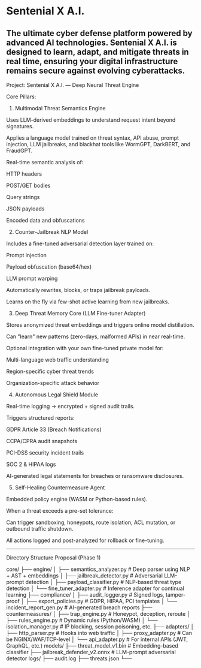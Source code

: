 # Sentenial X A.I.
The ultimate cyber defense platform powered by advanced AI technologies. Sentenial X A.I. is designed to learn, adapt, and mitigate threats in real time, ensuring your digital infrastructure remains secure against evolving cyberattacks.
---

Project: Sentenial X A.I. — Deep Neural Threat Engine

Core Pillars:

1. Multimodal Threat Semantics Engine

Uses LLM-derived embeddings to understand request intent beyond signatures.

Applies a language model trained on threat syntax, API abuse, prompt injection, LLM jailbreaks, and blackhat tools like WormGPT, DarkBERT, and FraudGPT.

Real-time semantic analysis of:

HTTP headers

POST/GET bodies

Query strings

JSON payloads

Encoded data and obfuscations



2. Counter-Jailbreak NLP Model

Includes a fine-tuned adversarial detection layer trained on:

Prompt injection

Payload obfuscation (base64/hex)

LLM prompt warping


Automatically rewrites, blocks, or traps jailbreak payloads.

Learns on the fly via few-shot active learning from new jailbreaks.


3. Deep Threat Memory Core (LLM Fine-tuner Adapter)

Stores anonymized threat embeddings and triggers online model distillation.

Can "learn" new patterns (zero-days, malformed APIs) in near real-time.

Optional integration with your own fine-tuned private model for:

Multi-language web traffic understanding

Region-specific cyber threat trends

Organization-specific attack behavior



4. Autonomous Legal Shield Module

Real-time logging → encrypted + signed audit trails.

Triggers structured reports:

GDPR Article 33 (Breach Notifications)

CCPA/CPRA audit snapshots

PCI-DSS security incident trails

SOC 2 & HIPAA logs


AI-generated legal statements for breaches or ransomware disclosures.


5. Self-Healing Countermeasure Agent

Embedded policy engine (WASM or Python-based rules).

When a threat exceeds a pre-set tolerance:

Can trigger sandboxing, honeypots, route isolation, ACL mutation, or outbound traffic shutdown.


All actions logged and post-analyzed for rollback or fine-tuning.



---

Directory Structure Proposal (Phase 1)

core/
├── engine/
│   ├── semantics_analyzer.py         # Deep parser using NLP + AST + embeddings
│   ├── jailbreak_detector.py         # Adversarial LLM-prompt detection
│   ├── payload_classifier.py         # NLP-based threat type detection
│   └── fine_tuner_adapter.py         # Inference adapter for continual learning
├── compliance/
│   ├── audit_logger.py               # Signed logs, tamper-proof
│   ├── export_policies.py            # GDPR, HIPAA, PCI templates
│   └── incident_report_gen.py        # AI-generated breach reports
├── countermeasures/
│   ├── trap_engine.py                # Honeypot, deception, reroute
│   ├── rules_engine.py               # Dynamic rules (Python/WASM)
│   └── isolation_manager.py          # IP blocking, session poisoning, etc.
├── adapters/
│   ├── http_parser.py                # Hooks into web traffic
│   ├── proxy_adapter.py              # Can be NGINX/WAF/TCP-level
│   └── api_adapter.py                # For internal APIs (JWT, GraphQL, etc.)
models/
├── threat_model_v1.bin               # Embedding-based classifier
├── jailbreak_defender_v2.onnx        # LLM-prompt adversarial detector
logs/
├── audit.log
├── threats.json
└── 
